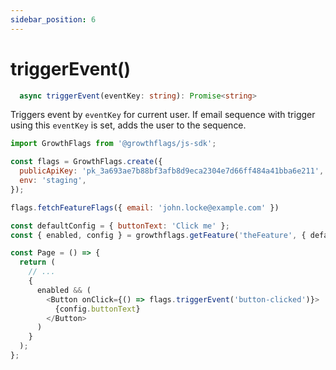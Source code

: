 ```yaml
---
sidebar_position: 6
---
```


# triggerEvent()
```typescript
  async triggerEvent(eventKey: string): Promise<string>
```
Triggers event by `eventKey` for current user.
If email sequence with trigger using this `eventKey` is set, adds the user to the sequence.

```javascript
import GrowthFlags from '@growthflags/js-sdk';

const flags = GrowthFlags.create({
  publicApiKey: 'pk_3a693ae7b88bf3afb8d9eca2304e7d66ff484a41bba6e211',
  env: 'staging',
});

flags.fetchFeatureFlags({ email: 'john.locke@example.com' })

const defaultConfig = { buttonText: 'Click me' };
const { enabled, config } = growthflags.getFeature('theFeature', { defaultConfig });

const Page = () => {
  return (
    // ...    
    {
      enabled && (
        <Button onClick={() => flags.triggerEvent('button-clicked')}>
          {config.buttonText}
        </Button>
      )
    }
  );
};
```
